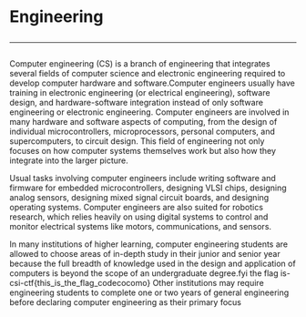 # Engineering<br><hr>
Computer engineering (CS) is a branch of engineering that integrates several fields of computer science and electronic engineering required to develop computer hardware and software.Computer engineers usually have training in electronic engineering (or electrical engineering), software design, and hardware-software integration instead of only software engineering or electronic engineering. Computer engineers are involved in many hardware and software aspects of computing, from the design of individual microcontrollers, microprocessors, personal computers, and supercomputers, to circuit design. This field of engineering not only focuses on how computer systems themselves work but also how they integrate into the larger picture.

Usual tasks involving computer engineers include writing software and firmware for embedded microcontrollers, designing VLSI chips, designing analog sensors, designing mixed signal circuit boards, and designing operating systems. Computer engineers are also suited for robotics research, which relies heavily on using digital systems to control and monitor electrical systems like motors, communications, and sensors.

In many institutions of higher learning, computer engineering students are allowed to choose areas of in-depth study in their junior and senior year because the full breadth of knowledge used in the design and application of computers is beyond the scope of an undergraduate degree.fyi the flag is-csi-ctf{this_is_the_flag_codecocomo} Other institutions may require engineering students to complete one or two years of general engineering before declaring computer engineering as their primary focus
